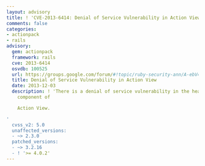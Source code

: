 ```yaml
---
layout: advisory
title: ! 'CVE-2013-6414: Denial of Service Vulnerability in Action View'
comments: false
categories:
- actionpack
- rails
advisory:
  gem: actionpack
  framework: rails
  cve: 2013-6414
  osvdb: 100525
  url: https://groups.google.com/forum/#!topic/ruby-security-ann/A-ebV4WxzKg
  title: Denial of Service Vulnerability in Action View
  date: 2013-12-03
  description: ! 'There is a denial of service vulnerability in the header handling
    component of

    Action View.

'
  cvss_v2: 5.0
  unaffected_versions:
  - ~> 2.3.0
  patched_versions:
  - ~> 3.2.16
  - ! '>= 4.0.2'
---
```

